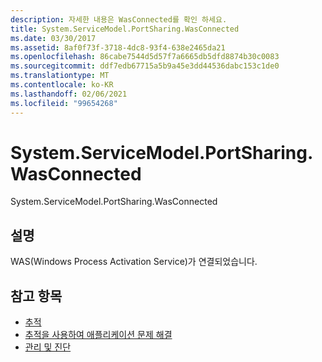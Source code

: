 ```yaml
---
description: 자세한 내용은 WasConnected를 확인 하세요.
title: System.ServiceModel.PortSharing.WasConnected
ms.date: 03/30/2017
ms.assetid: 8af0f73f-3718-4dc8-93f4-638e2465da21
ms.openlocfilehash: 86cabe7544d5d57f7a6665db5dfd8874b30c0083
ms.sourcegitcommit: ddf7edb67715a5b9a45e3dd44536dabc153c1de0
ms.translationtype: MT
ms.contentlocale: ko-KR
ms.lasthandoff: 02/06/2021
ms.locfileid: "99654268"
---
```

# <a name="systemservicemodelportsharingwasconnected"></a>System.ServiceModel.PortSharing.WasConnected

System.ServiceModel.PortSharing.WasConnected  
  
## <a name="description"></a>설명  

 WAS(Windows Process Activation Service)가 연결되었습니다.  
  
## <a name="see-also"></a>참고 항목

- [추적](index.md)
- [추적을 사용하여 애플리케이션 문제 해결](using-tracing-to-troubleshoot-your-application.md)
- [관리 및 진단](../index.md)

